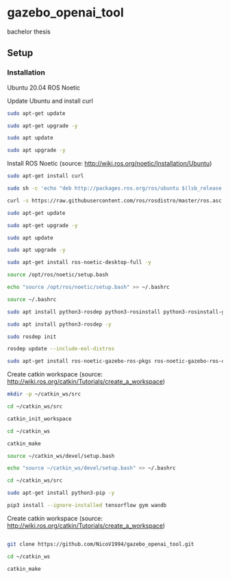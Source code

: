 # gazebo_openai_tool
bachelor thesis

## Setup

### Installation

Ubuntu 20.04
ROS Noetic

Update Ubuntu and install curl
```bash
sudo apt-get update

sudo apt-get upgrade -y

sudo apt update

sudo apt upgrade -y
```

Install ROS Noetic (source: http://wiki.ros.org/noetic/Installation/Ubuntu)
```bash
sudo apt-get install curl

sudo sh -c 'echo "deb http://packages.ros.org/ros/ubuntu $(lsb_release -sc) main" > /etc/apt/sources.list.d/ros-latest.list'

curl -s https://raw.githubusercontent.com/ros/rosdistro/master/ros.asc | sudo apt-key add -

sudo apt-get update

sudo apt-get upgrade -y

sudo apt update

sudo apt upgrade -y

sudo apt-get install ros-noetic-desktop-full -y

source /opt/ros/noetic/setup.bash

echo "source /opt/ros/noetic/setup.bash" >> ~/.bashrc

source ~/.bashrc

sudo apt install python3-rosdep python3-rosinstall python3-rosinstall-generator python3-wstool build-essential -y

sudo apt install python3-rosdep -y

sudo rosdep init

rosdep update --include-eol-distros

sudo apt-get install ros-noetic-gazebo-ros-pkgs ros-noetic-gazebo-ros-control -y
```

Create catkin workspace (source: http://wiki.ros.org/catkin/Tutorials/create_a_workspace)
```bash
mkdir -p ~/catkin_ws/src

cd ~/catkin_ws/src

catkin_init_workspace

cd ~/catkin_ws

catkin_make

source ~/catkin_ws/devel/setup.bash

echo "source ~/catkin_ws/devel/setup.bash" >> ~/.bashrc

cd ~/catkin_ws/src

sudo apt-get install python3-pip -y

pip3 install --ignore-installed tensorflow gym wandb
```

Create catkin workspace (source: http://wiki.ros.org/catkin/Tutorials/create_a_workspace)
```bash

git clone https://github.com/NicoV1994/gazebo_openai_tool.git

cd ~/catkin_ws

catkin_make
```

